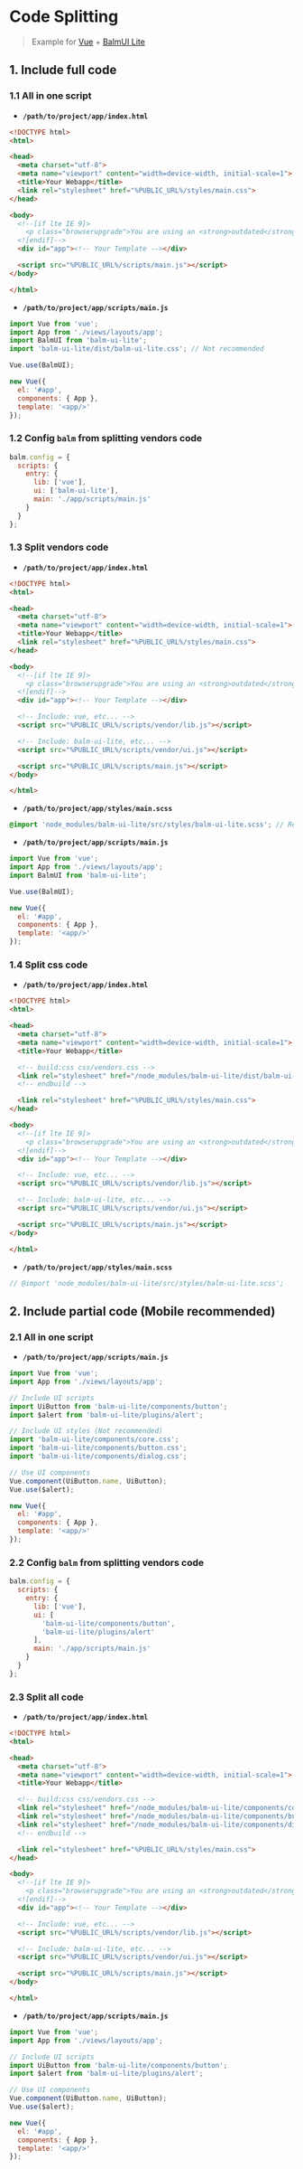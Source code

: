 # Code Splitting

> Example for [Vue](https://vuejs.org/) + [BalmUI Lite](http://mdl.balmjs.com/)

## 1. Include full code

### 1.1 All in one script

- __`/path/to/project/app/index.html`__

```html
<!DOCTYPE html>
<html>

<head>
  <meta charset="utf-8">
  <meta name="viewport" content="width=device-width, initial-scale=1">
  <title>Your Webapp</title>
  <link rel="stylesheet" href="%PUBLIC_URL%/styles/main.css">
</head>

<body>
  <!--[if lte IE 9]>
    <p class="browserupgrade">You are using an <strong>outdated</strong> browser. Please <a href="https://browsehappy.com/">upgrade your browser</a> to improve your experience and security.</p>
  <![endif]-->
  <div id="app"><!-- Your Template --></div>

  <script src="%PUBLIC_URL%/scripts/main.js"></script>
</body>

</html>
```

- __`/path/to/project/app/scripts/main.js`__

```js
import Vue from 'vue';
import App from './views/layouts/app';
import BalmUI from 'balm-ui-lite';
import 'balm-ui-lite/dist/balm-ui-lite.css'; // Not recommended

Vue.use(BalmUI);

new Vue({
  el: '#app',
  components: { App },
  template: '<app/>'
});
```

### 1.2 Config `balm` from splitting vendors code

```js
balm.config = {
  scripts: {
    entry: {
      lib: ['vue'],
      ui: ['balm-ui-lite'],
      main: './app/scripts/main.js'
    }
  }
};
```

### 1.3 Split vendors code

- __`/path/to/project/app/index.html`__

```html
<!DOCTYPE html>
<html>

<head>
  <meta charset="utf-8">
  <meta name="viewport" content="width=device-width, initial-scale=1">
  <title>Your Webapp</title>
  <link rel="stylesheet" href="%PUBLIC_URL%/styles/main.css">
</head>

<body>
  <!--[if lte IE 9]>
    <p class="browserupgrade">You are using an <strong>outdated</strong> browser. Please <a href="https://browsehappy.com/">upgrade your browser</a> to improve your experience and security.</p>
  <![endif]-->
  <div id="app"><!-- Your Template --></div>

  <!-- Include: vue, etc... -->
  <script src="%PUBLIC_URL%/scripts/vendor/lib.js"></script>

  <!-- Include: balm-ui-lite, etc... -->
  <script src="%PUBLIC_URL%/scripts/vendor/ui.js"></script>

  <script src="%PUBLIC_URL%/scripts/main.js"></script>
</body>

</html>
```

- __`/path/to/project/app/styles/main.scss`__

```scss
@import 'node_modules/balm-ui-lite/src/styles/balm-ui-lite.scss'; // Recommended
```

- __`/path/to/project/app/scripts/main.js`__

```js
import Vue from 'vue';
import App from './views/layouts/app';
import BalmUI from 'balm-ui-lite';

Vue.use(BalmUI);

new Vue({
  el: '#app',
  components: { App },
  template: '<app/>'
});
```

### 1.4 Split css code

- __`/path/to/project/app/index.html`__

```html
<!DOCTYPE html>
<html>

<head>
  <meta charset="utf-8">
  <meta name="viewport" content="width=device-width, initial-scale=1">
  <title>Your Webapp</title>

  <!-- build:css css/vendors.css -->
  <link rel="stylesheet" href="/node_modules/balm-ui-lite/dist/balm-ui-lite.css">
  <!-- endbuild -->

  <link rel="stylesheet" href="%PUBLIC_URL%/styles/main.css">
</head>

<body>
  <!--[if lte IE 9]>
    <p class="browserupgrade">You are using an <strong>outdated</strong> browser. Please <a href="https://browsehappy.com/">upgrade your browser</a> to improve your experience and security.</p>
  <![endif]-->
  <div id="app"><!-- Your Template --></div>

  <!-- Include: vue, etc... -->
  <script src="%PUBLIC_URL%/scripts/vendor/lib.js"></script>

  <!-- Include: balm-ui-lite, etc... -->
  <script src="%PUBLIC_URL%/scripts/vendor/ui.js"></script>

  <script src="%PUBLIC_URL%/scripts/main.js"></script>
</body>

</html>
```

- __`/path/to/project/app/styles/main.scss`__

```scss
// @import 'node_modules/balm-ui-lite/src/styles/balm-ui-lite.scss';
```

## 2. Include partial code (Mobile recommended)

### 2.1 All in one script

- __`/path/to/project/app/scripts/main.js`__

```js
import Vue from 'vue';
import App from './views/layouts/app';

// Include UI scripts
import UiButton from 'balm-ui-lite/components/button';
import $alert from 'balm-ui-lite/plugins/alert';

// Include UI styles (Not recommended)
import 'balm-ui-lite/components/core.css';
import 'balm-ui-lite/components/button.css';
import 'balm-ui-lite/components/dialog.css';

// Use UI components
Vue.component(UiButton.name, UiButton);
Vue.use($alert);

new Vue({
  el: '#app',
  components: { App },
  template: '<app/>'
});
```

### 2.2 Config `balm` from splitting vendors code

```js
balm.config = {
  scripts: {
    entry: {
      lib: ['vue'],
      ui: [
        'balm-ui-lite/components/button',
        'balm-ui-lite/plugins/alert'
      ],
      main: './app/scripts/main.js'
    }
  }
};
```

### 2.3 Split all code

- __`/path/to/project/app/index.html`__

```html
<!DOCTYPE html>
<html>

<head>
  <meta charset="utf-8">
  <meta name="viewport" content="width=device-width, initial-scale=1">
  <title>Your Webapp</title>

  <!-- build:css css/vendors.css -->
  <link rel="stylesheet" href="/node_modules/balm-ui-lite/components/core.css">
  <link rel="stylesheet" href="/node_modules/balm-ui-lite/components/button.css">
  <link rel="stylesheet" href="/node_modules/balm-ui-lite/components/dialog.css">
  <!-- endbuild -->

  <link rel="stylesheet" href="%PUBLIC_URL%/styles/main.css">
</head>

<body>
  <!--[if lte IE 9]>
    <p class="browserupgrade">You are using an <strong>outdated</strong> browser. Please <a href="https://browsehappy.com/">upgrade your browser</a> to improve your experience and security.</p>
  <![endif]-->
  <div id="app"><!-- Your Template --></div>

  <!-- Include: vue, etc... -->
  <script src="%PUBLIC_URL%/scripts/vendor/lib.js"></script>

  <!-- Include: balm-ui-lite, etc... -->
  <script src="%PUBLIC_URL%/scripts/vendor/ui.js"></script>

  <script src="%PUBLIC_URL%/scripts/main.js"></script>
</body>

</html>
```

- __`/path/to/project/app/scripts/main.js`__

```js
import Vue from 'vue';
import App from './views/layouts/app';

// Include UI scripts
import UiButton from 'balm-ui-lite/components/button';
import $alert from 'balm-ui-lite/plugins/alert';

// Use UI components
Vue.component(UiButton.name, UiButton);
Vue.use($alert);

new Vue({
  el: '#app',
  components: { App },
  template: '<app/>'
});
```
